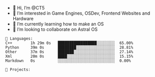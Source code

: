 - 👋 Hi, I’m @CT5
- 👀 I’m interested in Game Engines, OSDev, Frontend Websites and Hardware
- 🌱 I’m currently learning how to make an OS
- 💞️ I’m looking to collaborate on Astral OS

```text
💾 Languages:
C++        1h 29m 0s   █████████████████░░░░░░░░  65.00%
Python     39m 0s      ████████░░░░░░░░░░░░░░░░░  28.81%
Other      37m 0s      ███████░░░░░░░░░░░░░░░░░░  27.14%
Xml        20m 0s      ████░░░░░░░░░░░░░░░░░░░░░  15.15%
Markdown   0s          ░░░░░░░░░░░░░░░░░░░░░░░░░  0.00%

💼 Projects:
```
<!---
Cherrytree56567/Cherrytree56567 is a ✨ special ✨ repository because its `README.md` (this file) appears on your GitHub profile.
You can click the Preview link to take a look at your changes. 
--->
